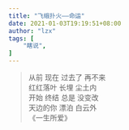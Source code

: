 ```yaml
---
title: "飞蛾扑火——命运"
date: 2021-01-03T19:19:51+08:00
author: "lzx"
tags: [
    "瞎说",
]
---
```


> 从前 现在 过去了 再不来  
> 红红落叶 长埋 尘土内    
> 开始 终结 总是 没变改  
> 天边的你 漂泊 白云外  
> 《一生所爱》  

